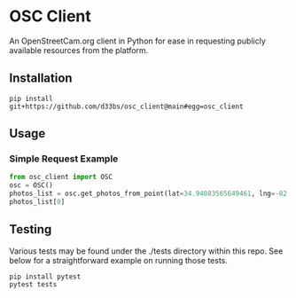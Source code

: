 # OSC Client

An OpenStreetCam.org client in Python for ease in requesting publicly available resources from the platform.

## Installation

```shell
pip install git+https://github.com/d33bs/osc_client@main#egg=osc_client
```

## Usage

### Simple Request Example
```python
from osc_client import OSC
osc = OSC()
photos_list = osc.get_photos_from_point(lat=34.94083565649461, lng=-82.8662492514243)
photos_list[0]
```

## Testing

Various tests may be found under the ./tests directory within this repo. See below for a straightforward example on running those tests. 

```shell
pip install pytest
pytest tests
```